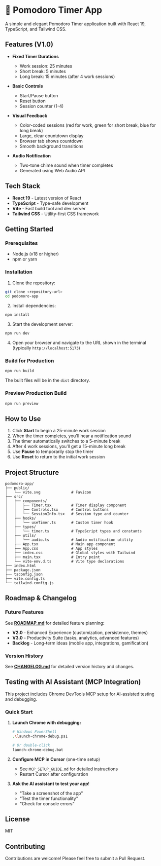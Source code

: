# 🍅 Pomodoro Timer App

A simple and elegant Pomodoro Timer application built with React 19, TypeScript, and Tailwind CSS.

## Features (V1.0)

- **Fixed Timer Durations**
  - Work session: 25 minutes
  - Short break: 5 minutes
  - Long break: 15 minutes (after 4 work sessions)

- **Basic Controls**
  - Start/Pause button
  - Reset button
  - Session counter (1-4)

- **Visual Feedback**
  - Color-coded sessions (red for work, green for short break, blue for long break)
  - Large, clear countdown display
  - Browser tab shows countdown
  - Smooth background transitions

- **Audio Notification**
  - Two-tone chime sound when timer completes
  - Generated using Web Audio API

## Tech Stack

- **React 19** - Latest version of React
- **TypeScript** - Type-safe development
- **Vite** - Fast build tool and dev server
- **Tailwind CSS** - Utility-first CSS framework

## Getting Started

### Prerequisites

- Node.js (v18 or higher)
- npm or yarn

### Installation

1. Clone the repository:
```bash
git clone <repository-url>
cd podomoro-app
```

2. Install dependencies:
```bash
npm install
```

3. Start the development server:
```bash
npm run dev
```

4. Open your browser and navigate to the URL shown in the terminal (typically `http://localhost:5173`)

### Build for Production

```bash
npm run build
```

The built files will be in the `dist` directory.

### Preview Production Build

```bash
npm run preview
```

## How to Use

1. Click **Start** to begin a 25-minute work session
2. When the timer completes, you'll hear a notification sound
3. The timer automatically switches to a 5-minute break
4. After 4 work sessions, you'll get a 15-minute long break
5. Use **Pause** to temporarily stop the timer
6. Use **Reset** to return to the initial work session

## Project Structure

```
podomoro-app/
├── public/
│   └── vite.svg              # Favicon
├── src/
│   ├── components/
│   │   ├── Timer.tsx         # Timer display component
│   │   ├── Controls.tsx      # Control buttons
│   │   └── SessionInfo.tsx   # Session type and counter
│   ├── hooks/
│   │   └── useTimer.ts       # Custom timer hook
│   ├── types/
│   │   └── timer.ts          # TypeScript types and constants
│   ├── utils/
│   │   └── audio.ts          # Audio notification utility
│   ├── App.tsx               # Main app component
│   ├── App.css               # App styles
│   ├── index.css             # Global styles with Tailwind
│   ├── main.tsx              # Entry point
│   └── vite-env.d.ts         # Vite type declarations
├── index.html
├── package.json
├── tsconfig.json
├── vite.config.ts
└── tailwind.config.js
```

## Roadmap & Changelog

### Future Features
See **[ROADMAP.md](ROADMAP.md)** for detailed feature planning:
- **V2.0** - Enhanced Experience (customization, persistence, themes)
- **V3.0** - Productivity Suite (tasks, analytics, advanced features)
- **Backlog** - Long-term ideas (mobile app, integrations, gamification)

### Version History
See **[CHANGELOG.md](CHANGELOG.md)** for detailed version history and changes.

## Testing with AI Assistant (MCP Integration)

This project includes Chrome DevTools MCP setup for AI-assisted testing and debugging.

### Quick Start

1. **Launch Chrome with debugging:**
   ```bash
   # Windows PowerShell
   .\launch-chrome-debug.ps1
   
   # Or double-click
   launch-chrome-debug.bat
   ```

2. **Configure MCP in Cursor** (one-time setup)
   - See `MCP_SETUP_GUIDE.md` for detailed instructions
   - Restart Cursor after configuration

3. **Ask the AI assistant to test your app!**
   - "Take a screenshot of the app"
   - "Test the timer functionality"
   - "Check for console errors"

## License

MIT

## Contributing

Contributions are welcome! Please feel free to submit a Pull Request.

